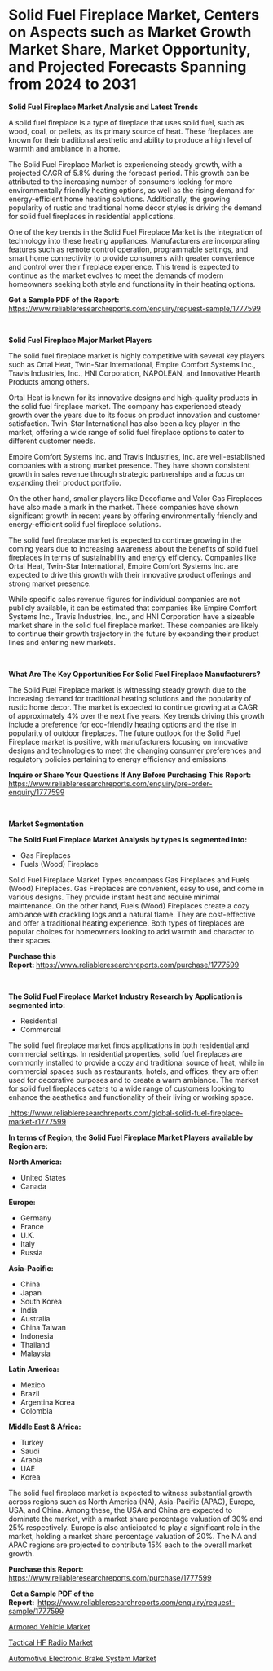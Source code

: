 <p><h1>Solid Fuel Fireplace Market, Centers on Aspects such as Market Growth Market Share, Market Opportunity, and Projected Forecasts Spanning from 2024 to 2031</h1></p><p><strong>Solid Fuel Fireplace Market Analysis and Latest Trends</strong></p>
<p><p>A solid fuel fireplace is a type of fireplace that uses solid fuel, such as wood, coal, or pellets, as its primary source of heat. These fireplaces are known for their traditional aesthetic and ability to produce a high level of warmth and ambiance in a home.</p><p>The Solid Fuel Fireplace Market is experiencing steady growth, with a projected CAGR of 5.8% during the forecast period. This growth can be attributed to the increasing number of consumers looking for more environmentally friendly heating options, as well as the rising demand for energy-efficient home heating solutions. Additionally, the growing popularity of rustic and traditional home décor styles is driving the demand for solid fuel fireplaces in residential applications.</p><p>One of the key trends in the Solid Fuel Fireplace Market is the integration of technology into these heating appliances. Manufacturers are incorporating features such as remote control operation, programmable settings, and smart home connectivity to provide consumers with greater convenience and control over their fireplace experience. This trend is expected to continue as the market evolves to meet the demands of modern homeowners seeking both style and functionality in their heating options.</p></p>
<p><strong>Get a Sample PDF of the Report:&nbsp;</strong> <a href="https://www.reliableresearchreports.com/enquiry/request-sample/1777599">https://www.reliableresearchreports.com/enquiry/request-sample/1777599</a></p>
<p>&nbsp;</p>
<p><strong>Solid Fuel Fireplace Major Market Players</strong></p>
<p><p>The solid fuel fireplace market is highly competitive with several key players such as Ortal Heat, Twin-Star International, Empire Comfort Systems Inc., Travis Industries, Inc., HNI Corporation, NAPOLEAN, and Innovative Hearth Products among others.</p><p>Ortal Heat is known for its innovative designs and high-quality products in the solid fuel fireplace market. The company has experienced steady growth over the years due to its focus on product innovation and customer satisfaction. Twin-Star International has also been a key player in the market, offering a wide range of solid fuel fireplace options to cater to different customer needs.</p><p>Empire Comfort Systems Inc. and Travis Industries, Inc. are well-established companies with a strong market presence. They have shown consistent growth in sales revenue through strategic partnerships and a focus on expanding their product portfolio.</p><p>On the other hand, smaller players like Decoflame and Valor Gas Fireplaces have also made a mark in the market. These companies have shown significant growth in recent years by offering environmentally friendly and energy-efficient solid fuel fireplace solutions.</p><p>The solid fuel fireplace market is expected to continue growing in the coming years due to increasing awareness about the benefits of solid fuel fireplaces in terms of sustainability and energy efficiency. Companies like Ortal Heat, Twin-Star International, Empire Comfort Systems Inc. are expected to drive this growth with their innovative product offerings and strong market presence.</p><p>While specific sales revenue figures for individual companies are not publicly available, it can be estimated that companies like Empire Comfort Systems Inc., Travis Industries, Inc., and HNI Corporation have a sizeable market share in the solid fuel fireplace market. These companies are likely to continue their growth trajectory in the future by expanding their product lines and entering new markets.</p></p>
<p>&nbsp;</p>
<p><strong>What Are The Key Opportunities For Solid Fuel Fireplace Manufacturers?</strong></p>
<p><p>The Solid Fuel Fireplace market is witnessing steady growth due to the increasing demand for traditional heating solutions and the popularity of rustic home decor. The market is expected to continue growing at a CAGR of approximately 4% over the next five years. Key trends driving this growth include a preference for eco-friendly heating options and the rise in popularity of outdoor fireplaces. The future outlook for the Solid Fuel Fireplace market is positive, with manufacturers focusing on innovative designs and technologies to meet the changing consumer preferences and regulatory policies pertaining to energy efficiency and emissions.</p></p>
<p><strong>Inquire or Share Your Questions If Any Before Purchasing This Report:</strong> <a href="https://www.reliableresearchreports.com/enquiry/pre-order-enquiry/1777599">https://www.reliableresearchreports.com/enquiry/pre-order-enquiry/1777599</a></p>
<p>&nbsp;</p>
<p><strong>Market Segmentation</strong></p>
<p><strong>The Solid Fuel Fireplace Market Analysis by types is segmented into:</strong></p>
<p><ul><li>Gas Fireplaces</li><li>Fuels (Wood) Fireplace</li></ul></p>
<p><p>Solid Fuel Fireplace Market Types encompass Gas Fireplaces and Fuels (Wood) Fireplaces. Gas Fireplaces are convenient, easy to use, and come in various designs. They provide instant heat and require minimal maintenance. On the other hand, Fuels (Wood) Fireplaces create a cozy ambiance with crackling logs and a natural flame. They are cost-effective and offer a traditional heating experience. Both types of fireplaces are popular choices for homeowners looking to add warmth and character to their spaces.</p></p>
<p><strong>Purchase this Report:&nbsp;</strong><a href="https://www.reliableresearchreports.com/purchase/1777599">https://www.reliableresearchreports.com/purchase/1777599</a></p>
<p>&nbsp;</p>
<p><strong>The Solid Fuel Fireplace Market Industry Research by Application is segmented into:</strong></p>
<p><ul><li>Residential</li><li>Commercial</li></ul></p>
<p><p>The solid fuel fireplace market finds applications in both residential and commercial settings. In residential properties, solid fuel fireplaces are commonly installed to provide a cozy and traditional source of heat, while in commercial spaces such as restaurants, hotels, and offices, they are often used for decorative purposes and to create a warm ambiance. The market for solid fuel fireplaces caters to a wide range of customers looking to enhance the aesthetics and functionality of their living or working space.</p></p>
<p><a href="https://www.reliableresearchreports.com/global-solid-fuel-fireplace-market-r1777599">&nbsp;https://www.reliableresearchreports.com/global-solid-fuel-fireplace-market-r1777599</a></p>
<p><strong>In terms of Region, the Solid Fuel Fireplace Market Players available by Region are:</strong></p>
<p>
    <p> <strong> North America: </strong>
        <ul>
            <li>United States</li>
            <li>Canada</li>
        </ul>
        </p> 
    <p> <strong> Europe: </strong>
        <ul>
            <li>Germany</li>
            <li>France</li>
            <li>U.K.</li>
            <li>Italy</li>
            <li>Russia</li>
        </ul>
        </p> 
    <p> <strong> Asia-Pacific: </strong>
        <ul>
            <li>China</li>
            <li>Japan</li>
            <li>South Korea</li>
            <li>India</li>
            <li>Australia</li>
            <li>China Taiwan</li>
            <li>Indonesia</li>
            <li>Thailand</li>
            <li>Malaysia</li>
        </ul>
        </p> 
    <p> <strong> Latin America: </strong>
        <ul>
            <li>Mexico</li>
            <li>Brazil</li>
            <li>Argentina Korea</li>
            <li>Colombia</li>
        </ul>
        </p> 
    <p> <strong> Middle East & Africa: </strong>
        <ul>
            <li>Turkey</li>
            <li>Saudi</li>
            <li>Arabia</li>
            <li>UAE</li>
            <li>Korea</li>
        </ul>
    </p>
    </p>
<p><p>The solid fuel fireplace market is expected to witness substantial growth across regions such as North America (NA), Asia-Pacific (APAC), Europe, USA, and China. Among these, the USA and China are expected to dominate the market, with a market share percentage valuation of 30% and 25% respectively. Europe is also anticipated to play a significant role in the market, holding a market share percentage valuation of 20%. The NA and APAC regions are projected to contribute 15% each to the overall market growth.</p></p>
<p><strong>Purchase this Report: </strong><a href="https://www.reliableresearchreports.com/purchase/1777599">https://www.reliableresearchreports.com/purchase/1777599</a></p>
<p>&nbsp;<strong>Get a Sample PDF of the Report:&nbsp;&nbsp;</strong><a href="https://www.reliableresearchreports.com/enquiry/request-sample/1777599">https://www.reliableresearchreports.com/enquiry/request-sample/1777599</a></p>
<p><strong></strong></p>
<p><p><a href="https://www.linkedin.com/pulse/armored-vehicle-market-size-evaluating-its-trends-growth-projections-zs0ye?trackingId=tzoKwIFC%2FbiCWGVEZ0gclA%3D%3D">Armored Vehicle Market</a></p><p><a href="https://www.linkedin.com/pulse/analyzing-tactical-hf-radio-market-global-industry-perspective-kqaff?trackingId=6aoaBOY%2FJozPCmX6GP5h6Q%3D%3D">Tactical HF Radio Market</a></p><p><a href="https://www.linkedin.com/pulse/automotive-electronic-brake-system-market-size-2024-2031-w4boe?trackingId=XkGOkc9VWD4ePbhiGicd1A%3D%3D">Automotive Electronic Brake System Market</a></p></p>